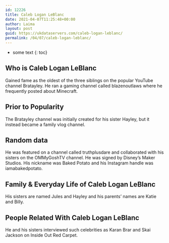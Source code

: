 ```yaml
---
id: 12226
title: Caleb Logan LeBlanc
date: 2021-04-07T11:25:48+00:00
author: Laima
layout: post
guid: https://ukdataservers.com/caleb-logan-leblanc/
permalink: /04/07/caleb-logan-leblanc/
---
```


* some text
{: toc}


## Who is Caleb Logan LeBlanc
                  
                  
                  
Gained fame as the oldest of the three siblings on the popular YouTube channel Bratayley. He ran a gaming channel called blazenoutlaws where he frequently posted about Minecraft. 
                  
              
            
              
            
                
                
                
## Prior to Popularity
                  
                  
                  
The Bratayley channel was initially created for his sister Hayley, but it instead became a family vlog channel. 
                  
              
            
              
            
                
                
                
## Random data
                  
                  
                  
He was featured on a channel called truthplusdare and collaborated with his sisters on the OMMyGoshTV channel. He was signed by Disney&#8217;s Maker Studios. His nickname was Baked Potato and his Instagram handle was iamabakedpotato. 
                  
              
            
              
            
                
                
                
## Family & Everyday Life of Caleb Logan LeBlanc
                  
                  
                  
His sisters are named Jules and Hayley and his parents&#8217; names are Katie and Billy. 
                  
              
            
              
            
                
                
                
## People Related With Caleb Logan LeBlanc
                  
                  
                  
He and his sisters interviewed such celebrities as Karan Brar and Skai Jackson on Inside Out Red Carpet. 
                  
              
            
              
            
                
              
            
              
              
            
            
              
            
          
          
          